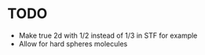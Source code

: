 # TODO

- Make true 2d with 1/2 instead of 1/3 in STF for example
- Allow for hard spheres molecules

